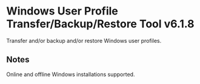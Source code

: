 # Windows User Profile Transfer/Backup/Restore Tool v6.1.8
Transfer and/or backup and/or restore Windows user profiles.

## Notes
Online and offline Windows installations supported.
